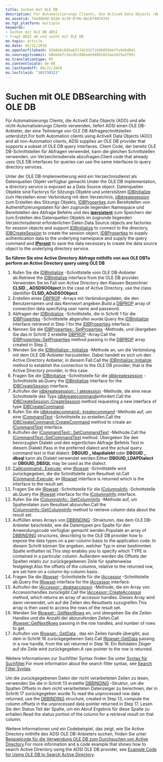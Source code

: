 ```yaml
---
title: Suchen mit OLE DB
description: Für Automatisierungs Clients, die ActiveX Data Objects (ADO) und alle nicht-Automatisierungs Clients verwenden, liefert ADSI einen OLE DB-Anbieter, der eine Teilmenge von OLE DB Abfrageschnittstellen unterstützt.
ms.assetid: f4e48b60-82dd-4c39-879b-0bc8f40747d2
ms.tgt_platform: multiple
keywords:
- Suchen mit OLE DB ADSI
- fragt ADSI ab und sucht mit OLE DB
ms.topic: article
ms.date: 05/31/2018
ms.openlocfilehash: 92b6b0c056a63174233271b9b059ebffa9d4d841
ms.sourcegitcommit: b0ebdefc3dcd5c04bede94091833aa1015a2f95c
ms.translationtype: MT
ms.contentlocale: de-DE
ms.lasthandoff: 08/21/2020
ms.locfileid: "103730321"
---
```

# <a name="searching-with-ole-db"></a><span data-ttu-id="63522-105">Suchen mit OLE DB</span><span class="sxs-lookup"><span data-stu-id="63522-105">Searching with OLE DB</span></span>

<span data-ttu-id="63522-106">Für Automatisierungs Clients, die ActiveX Data Objects (ADO) und alle nicht-Automatisierungs Clients verwenden, liefert ADSI einen OLE DB-Anbieter, der eine Teilmenge von OLE DB Abfrageschnittstellen unterstützt.</span><span class="sxs-lookup"><span data-stu-id="63522-106">For both Automation clients using ActiveX Data Objects (ADO) and all non-Automation clients, ADSI supplies an OLE DB provider that supports a subset of OLE DB query interfaces.</span></span> <span data-ttu-id="63522-107">Client Code, der bereits OLE DB-Schnittstellen für Abfragen verwendet, kann die gleichen Schnittstellen verwenden, um Verzeichnisdienste abzufragen.</span><span class="sxs-lookup"><span data-stu-id="63522-107">Client code that already uses OLE DB interfaces for queries can use the same interfaces to query directory services.</span></span>

<span data-ttu-id="63522-108">Unter der OLE DB-Implementierung wird ein Verzeichnisdienst als Datenquellen Objekt verfügbar gemacht.</span><span class="sxs-lookup"><span data-stu-id="63522-108">Under the OLE DB implementation, a directory service is exposed as a Data Source object.</span></span> <span data-ttu-id="63522-109">Datenquellen Objekte sind Factorys für Sitzungs Objekte und unterstützen [IDBInitialize](/previous-versions/windows/desktop/ms713706(v=vs.85)) zum Herstellen einer Verbindung mit dem Verzeichnis, [idbkreatesession](/previous-versions/windows/desktop/ms724076(v=vs.85)) zum Erstellen des Sitzungs Objekts, [IDBProperties](/previous-versions/windows/desktop/ms719607(v=vs.85)) zum Bereitstellen von Authentifizierungsdaten für den zugrunde liegenden Namespace und Bereitstellen des Abfrage Befehls und des [**ipersistent**](/windows/win32/api/objidl/nn-objidl-ipersist) zum Speichern der zum Erstellen des Datenquellen Objekts im zugrunde liegenden Verzeichnisdienst erforderlichen Daten.</span><span class="sxs-lookup"><span data-stu-id="63522-109">Data Source objects are factories for session objects and support [IDBInitialize](/previous-versions/windows/desktop/ms713706(v=vs.85)) to connect to the directory, [IDBCreateSession](/previous-versions/windows/desktop/ms724076(v=vs.85)) to create the session object, [IDBProperties](/previous-versions/windows/desktop/ms719607(v=vs.85)) to supply authentication data to the underlying namespace and supply the query command and [**IPersist**](/windows/win32/api/objidl/nn-objidl-ipersist) to save the data necessary to create the data source object to the underlying directory service.</span></span>

<span data-ttu-id="63522-110">**So führen Sie eine Active Directory Abfrage mithilfe von aus OLE DB**</span><span class="sxs-lookup"><span data-stu-id="63522-110">**To perform an Active Directory query using OLE DB**</span></span>

1.  <span data-ttu-id="63522-111">Rufen Sie die [IDBInitialize](/previous-versions/windows/desktop/ms713706(v=vs.85)) -Schnittstelle vom OLE DB-Anbieter ab.</span><span class="sxs-lookup"><span data-stu-id="63522-111">Retrieve the [IDBInitialize](/previous-versions/windows/desktop/ms713706(v=vs.85)) interface from the OLE DB provider.</span></span> <span data-ttu-id="63522-112">Verwenden Sie im Fall von Active Directory den Klassen Bezeichner **CLSID \_ ADSDSOObject**.</span><span class="sxs-lookup"><span data-stu-id="63522-112">In the case of Active Directory, use the class identifier **CLSID\_ADsDSOObject**.</span></span>
2.  <span data-ttu-id="63522-113">Erstellen eines [DBPROP](/previous-versions/windows/desktop/ms717970(v=vs.85)) -Arrays mit Verbindungsdaten, die den Benutzernamen und das Kennwort angeben.</span><span class="sxs-lookup"><span data-stu-id="63522-113">Build a [DBPROP](/previous-versions/windows/desktop/ms717970(v=vs.85)) array of connection data specifying user name and password.</span></span>
3.  <span data-ttu-id="63522-114">Abfragen der [IDBInitialize](/previous-versions/windows/desktop/ms713706(v=vs.85)) -Schnittstelle, die in Schritt 1 für die [IDBProperties](/previous-versions/windows/desktop/ms719607(v=vs.85)) -Schnittstelle abgerufen wurde.</span><span class="sxs-lookup"><span data-stu-id="63522-114">Query the [IDBInitialize](/previous-versions/windows/desktop/ms713706(v=vs.85)) interface retrieved in Step 1 for the [IDBProperties](/previous-versions/windows/desktop/ms719607(v=vs.85)) interface.</span></span>
4.  <span data-ttu-id="63522-115">Nennen Sie die [IDBProperties:: SetProperties](/previous-versions/windows/desktop/ms723049(v=vs.85)) -Methode, und übergeben Sie das in Schritt 2 erstellte [DBPROP](/previous-versions/windows/desktop/ms717970(v=vs.85)) -Array.</span><span class="sxs-lookup"><span data-stu-id="63522-115">Call the [IDBProperties::SetProperties](/previous-versions/windows/desktop/ms723049(v=vs.85)) method passing in the [DBPROP](/previous-versions/windows/desktop/ms717970(v=vs.85)) array created in Step 2.</span></span>
5.  <span data-ttu-id="63522-116">Wenden Sie die [IDBInitialize:: Initialize](/previous-versions/windows/desktop/ms718026(v=vs.85)) -Methode an, um die Verbindung mit dem OLE DB-Anbieter herzustellen. Dabei handelt es sich um den Active Directory Anbieter, in diesem Fall.</span><span class="sxs-lookup"><span data-stu-id="63522-116">Call the [IDBInitialize::Initialize](/previous-versions/windows/desktop/ms718026(v=vs.85)) method to establish the connection to the OLE DB provider; that is the Active Directory provider, in this case.</span></span>
6.  <span data-ttu-id="63522-117">Fragen Sie die [IDBInitialize](/previous-versions/windows/desktop/ms713706(v=vs.85)) -Schnittstelle für die [idbkreatesession](/previous-versions/windows/desktop/ms724076(v=vs.85)) -Schnittstelle ab.</span><span class="sxs-lookup"><span data-stu-id="63522-117">Query the [IDBInitialize](/previous-versions/windows/desktop/ms713706(v=vs.85)) interface for the [IDBCreateSession](/previous-versions/windows/desktop/ms724076(v=vs.85)) interface.</span></span>
7.  <span data-ttu-id="63522-118">Aufrufen der [idbkreatesession:: | atesession](/previous-versions/windows/desktop/ms714942(v=vs.85)) -Methode, die eine neue Schnittstelle des Typs [idbkreatecommand](/previous-versions/windows/desktop/ms711625(v=vs.85))anfordert.</span><span class="sxs-lookup"><span data-stu-id="63522-118">Call the [IDBCreateSession::CreateSession](/previous-versions/windows/desktop/ms714942(v=vs.85)) method requesting a new interface of type [IDBCreateCommand](/previous-versions/windows/desktop/ms711625(v=vs.85)).</span></span>
8.  <span data-ttu-id="63522-119">Rufen Sie die [idbkreatecommand:: kreatecommand](/previous-versions/windows/desktop/ms709772(v=vs.85)) -Methode auf, um eine [ICommandText](/previous-versions/windows/desktop/ms714914(v=vs.85)) -Schnittstelle zu erstellen.</span><span class="sxs-lookup"><span data-stu-id="63522-119">Call the [IDBCreateCommand::CreateCommand](/previous-versions/windows/desktop/ms709772(v=vs.85)) method to create an [ICommandText](/previous-versions/windows/desktop/ms714914(v=vs.85)) interface.</span></span>
9.  <span data-ttu-id="63522-120">Aufrufen der [ICommandText:: SetCommandText](/previous-versions/windows/desktop/ms709757(v=vs.85)) -Methode.</span><span class="sxs-lookup"><span data-stu-id="63522-120">Call the [ICommandText::SetCommandText](/previous-versions/windows/desktop/ms709757(v=vs.85)) method.</span></span> <span data-ttu-id="63522-121">Übergeben Sie den bevorzugten Dialekt und den eigentlichen Abfrage Befehls Text in diesem Dialekt.</span><span class="sxs-lookup"><span data-stu-id="63522-121">Pass in the preferred dialect and the actual query command text in that dialect.</span></span> <span data-ttu-id="63522-122">**DBGUID \_ ldapdialekt** oder **DBGUID \_ dbsql** kann als Dialekt verwendet werden.</span><span class="sxs-lookup"><span data-stu-id="63522-122">Either **DBGUID\_LDAPDialect** or **DBGUID\_DBSQL** may be used as the dialect.</span></span>
10. <span data-ttu-id="63522-123">[Callicommand:: Execute](/previous-versions/windows/desktop/ms718095(v=vs.85)); eine [IRowset](/previous-versions/windows/desktop/ms720986(v=vs.85)) -Schnittstelle wird zurückgegeben, die die Schnittstelle zum Resultset ist.</span><span class="sxs-lookup"><span data-stu-id="63522-123">Call [ICommand::Execute](/previous-versions/windows/desktop/ms718095(v=vs.85)); an [IRowset](/previous-versions/windows/desktop/ms720986(v=vs.85)) interface is returned which is the interface to the result set.</span></span>
11. <span data-ttu-id="63522-124">Fragen Sie die [IRowset](/previous-versions/windows/desktop/ms720986(v=vs.85)) -Schnittstelle für die [IColumnsInfo](/previous-versions/windows/desktop/ms725401(v=vs.85)) -Schnittstelle ab.</span><span class="sxs-lookup"><span data-stu-id="63522-124">Query the [IRowset](/previous-versions/windows/desktop/ms720986(v=vs.85)) interface for the [IColumnsInfo](/previous-versions/windows/desktop/ms725401(v=vs.85)) interface.</span></span>
12. <span data-ttu-id="63522-125">Rufen Sie die [IColumnsInfo:: GetColumnInfo](/previous-versions/windows/desktop/ms722704(v=vs.85)) -Methode auf, um Spaltendaten zum Resultset abzurufen.</span><span class="sxs-lookup"><span data-stu-id="63522-125">Call the [IColumnsInfo::GetColumnInfo](/previous-versions/windows/desktop/ms722704(v=vs.85)) method to retrieve column data about the result set.</span></span>
13. <span data-ttu-id="63522-126">Auffüllen eines Arrays von [DBBINDING](/previous-versions/windows/desktop/ms716845(v=vs.85)) -Strukturen, das dem OLE DB-Anbieter beschreibt, wie die Datentypen pro Spalte für den Anwendungscode verfügbar gemacht werden.</span><span class="sxs-lookup"><span data-stu-id="63522-126">Populate an array of [DBBINDING](/previous-versions/windows/desktop/ms716845(v=vs.85)) structures, describing to the OLE DB provider how to expose the data types on a per-column basis to the application code.</span></span> <span data-ttu-id="63522-127">In diesem Schritt können Sie angeben, welcher Typ in einer bestimmten Spalte enthalten ist.</span><span class="sxs-lookup"><span data-stu-id="63522-127">This step enables you to specify which TYPE is contained in a particular column.</span></span> <span data-ttu-id="63522-128">Außerdem werden die Offsets der Spalten relativ zur zurückgegebenen Zeile für spaltenweise festgelegt.</span><span class="sxs-lookup"><span data-stu-id="63522-128">Also the offsets of the columns, relative to the returned row, are set here on a column-by-column basis.</span></span>
14. <span data-ttu-id="63522-129">Fragen Sie die [IRowset](/previous-versions/windows/desktop/ms720986(v=vs.85)) -Schnittstelle für die [IAccessor](/previous-versions/windows/desktop/ms719672(v=vs.85)) -Schnittstelle ab.</span><span class="sxs-lookup"><span data-stu-id="63522-129">Query the [IRowset](/previous-versions/windows/desktop/ms720986(v=vs.85)) interface for the [IAccessor](/previous-versions/windows/desktop/ms719672(v=vs.85)) interface.</span></span>
15. <span data-ttu-id="63522-130">Aufrufen der [IAccessor:: deateaccessor](/previous-versions/windows/desktop/ms720969(v=vs.85)) -Methode, die ein Array von Accessorhandles zurückgibt.</span><span class="sxs-lookup"><span data-stu-id="63522-130">Call the [IAccessor::CreateAccessor](/previous-versions/windows/desktop/ms720969(v=vs.85)) method, which returns an array of accessor handles.</span></span> <span data-ttu-id="63522-131">Dieses Array wird dann verwendet, um auf die Zeilen des Resultsets zuzugreifen.</span><span class="sxs-lookup"><span data-stu-id="63522-131">This array is then used to access the rows of the result set.</span></span>
16. <span data-ttu-id="63522-132">Wenden Sie [IRowset:: GetNextRows](/previous-versions/windows/desktop/ms709827(v=vs.85)) an, und übergeben Sie die Zeilen Handles und die Anzahl der abzurufenden Zeilen.</span><span class="sxs-lookup"><span data-stu-id="63522-132">Call [IRowset::GetNextRows](/previous-versions/windows/desktop/ms709827(v=vs.85)) passing in the row handles, and number of rows to get.</span></span>
17. <span data-ttu-id="63522-133">Aufrufen von [IRowset:: GetData](/previous-versions/windows/desktop/ms716988(v=vs.85)) , das ein Zeilen handle übergibt, aus dem in Schritt 16 zurückgegebenen Satz.</span><span class="sxs-lookup"><span data-stu-id="63522-133">Call [IRowset::GetData](/previous-versions/windows/desktop/ms716988(v=vs.85)) passing in a row handle, from the set returned in Step 16.</span></span> <span data-ttu-id="63522-134">Ein Rohdaten Zeiger auf die Zeile wird zurückgegeben.</span><span class="sxs-lookup"><span data-stu-id="63522-134">A raw pointer to the row is returned.</span></span>

<span data-ttu-id="63522-135">Weitere Informationen zur Suchfilter Syntax finden Sie unter [Syntax für Suchfilter](search-filter-syntax.md).</span><span class="sxs-lookup"><span data-stu-id="63522-135">For more information about the search filter syntax, see [Search Filter Syntax](search-filter-syntax.md).</span></span>

<span data-ttu-id="63522-136">Um die zurückgegebenen Daten der nicht verarbeiteten Zeilen zu lesen, verwenden Sie die in Schritt 13 erstellte [DBBINDING](/previous-versions/windows/desktop/ms716845(v=vs.85)) -Struktur, um die Spalten Offsets in dem nicht verarbeiteten Datenzeiger zu berechnen, der in Schritt 17 zurückgegeben wurde.</span><span class="sxs-lookup"><span data-stu-id="63522-136">To read the unprocessed row data returned, use the [DBBINDING](/previous-versions/windows/desktop/ms716845(v=vs.85)) structure, created in Step 13, compute the column offsets in the unprocessed data pointer returned in Step 17.</span></span> <span data-ttu-id="63522-137">Lesen Sie den Status Teil der Spalte, um ein Abruf Ergebnis für diese Spalte zu erhalten.</span><span class="sxs-lookup"><span data-stu-id="63522-137">Read the status portion of the column for a retrieval result on that column.</span></span>

<span data-ttu-id="63522-138">Weitere Informationen und ein Codebeispiel, das zeigt, wie Sie Active Directory mithilfe des ADSI OLE DB-Anbieters suchen, finden Sie unter [Beispielcode für die Verwendung OLE DB zum Durchsuchen von Active Directory](example-code-for-using-ole-db-to-search-active-directory.md).</span><span class="sxs-lookup"><span data-stu-id="63522-138">For more information and a code example that shows how to search Active Directory using the ADSI OLE DB provider, see [Example Code for Using OLE DB to Search Active Directory](example-code-for-using-ole-db-to-search-active-directory.md).</span></span>

 

 